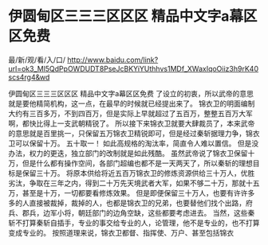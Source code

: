 # 伊圆甸区三三三区区区 精品中文字a幕区区免费

最/新/观/看/入/口/ http://www.baidu.com/link?url=ok3_Ml5QdPpOWDUDT8PseJcBKYiYUthhvs1MDf_XWaxIqoOiiz3h9rK40scs4rg4&wd


伊圆甸区三三三区区区 精品中文字a幕区区免费
了设立的初衷，所以武帝的意思就是要他精简机构，这一点，在最早的时候就已经提出来了。
    锦衣卫的明面编制大约有三百多万，不到四百万，但是实际上早就超过了五百万，整整五百万大军啊，都快比得上一支武朝精锐了。
    所以接下来锦衣卫就要大肆裁员了，本来武帝的意思就是百里挑一，只保留五万锦衣卫精锐即可，但是经过秦斩据理力争，锦衣卫可以保留十万。
    五十取一！
    如此高规格的淘汰率，简直令人难以置信。
    但是没办法，权力的更迭，独立部门的改制就是如此残酷。
    虽然武帝说了锦衣卫保留十万，但是什么都有操作空间，各部门超编也都不是一天两天了，所以秦斩的理想目标是保留三十万。
    将原本供给将近五百万锦衣卫的修炼资源供给三十万人，优胜劣汰，争取在三年之内，得到二十万先天境武者大军，如果不够二十万，那就十五万，甚至是十万，一切都要看修炼效果。
    但是即便保留三十万人，也要有许许多多的人直接被裁掉，裁掉的人，也都是锦衣卫的兄弟，也要替他们找个出路，府兵、郡兵，边军小将，朝廷部门的边角空缺，这些都要考虑进去。
    当然，这些秦斩不打算秦斩自插手，专业的事交给专业的人，论管理，他不是专业的，也不打算变成专业的。
    按照道理来说，锦衣卫都督、指挥使、万户、甚至包括锦衣
